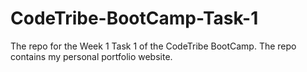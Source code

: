 # CodeTribe-BootCamp-Task-1
The repo for the Week 1 Task 1 of the CodeTribe BootCamp. The repo contains my personal portfolio website.  
